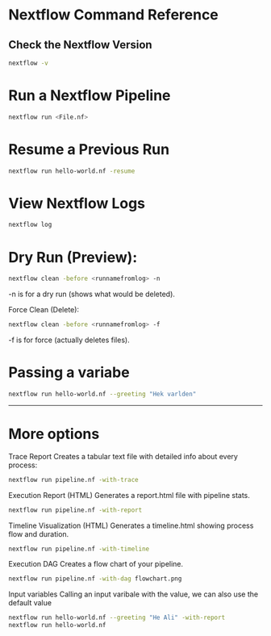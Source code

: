 # Nextflow Command Reference

## Check the Nextflow Version
```sh
nextflow -v
```

# Run a Nextflow Pipeline 
```sh
nextflow run <File.nf>
```
# Resume a Previous Run
```sh
nextflow run hello-world.nf -resume
```
# View Nextflow Logs
```sh
nextflow log 
```

# Dry Run (Preview):
```sh
nextflow clean -before <runnamefromlog> -n
```
-n is for a dry run (shows what would be deleted).

Force Clean (Delete):
```sh
nextflow clean -before <runnamefromlog> -f
```
-f is for force (actually deletes files).

# Passing a variabe 
```sh
nextflow run hello-world.nf --greeting "Hek varlden"
```
---
# More options 
Trace Report
Creates a tabular text file with detailed info about every process:
```sh 
nextflow run pipeline.nf -with-trace
```

Execution Report (HTML)
Generates a report.html file with pipeline stats.
```sh
nextflow run pipeline.nf -with-report
```
Timeline Visualization (HTML)
Generates a timeline.html showing process flow and duration.
```sh
nextflow run pipeline.nf -with-timeline
```
Execution DAG
Creates a flow chart of your pipeline.
```sh
nextflow run pipeline.nf -with-dag flowchart.png
```
Input variables 
Calling an input varibale with the value, we can also use the default value
```sh
nextflow run hello-world.nf --greeting "He Ali" -with-report  
nextflow run hello-world.nf
```